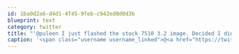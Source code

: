 ```yaml
---
id: 1ba0d2a6-d4d1-4f45-9feb-c942ed0d0d3b
blueprint: text
category: twitter
title: "'@puleen I just flashed the stock 7510 3.2 image. Decided I didn't want to send it back when it looed the 2nd time."
caption: '<span class="username username_linked">@<a href="https://twitter.com/puleen" title="Puleen Patel">puleen</a></span> I just flashed the stock 7510 3.2 image. Decided I didn''t want to send it back when it looed the 2nd time.'
---
```

